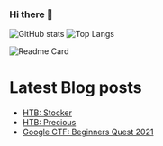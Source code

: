 ### Hi there 👋

<!--
**Nikelandjelo/Nikelandjelo** is a ✨ _special_ ✨ repository because its `README.md` (this file) appears on your GitHub profile.

Here are some ideas to get you started:

- 🔭 I’m currently working on ...
- 🌱 I’m currently learning ...
- 👯 I’m looking to collaborate on ...
- 🤔 I’m looking for help with ...
- 💬 Ask me about ...
- 📫 How to reach me: ...
- 😄 Pronouns: ...
- ⚡ Fun fact: ...
-->


![GitHub stats](https://github-readme-stats.vercel.app/api?username=Nikelandjelo&count_private=true&show_icons=true&theme=tokyonight)
![Top Langs](https://github-readme-stats.vercel.app/api/top-langs/?username=Nikelandjelo&layout=compact&theme=tokyonight)

![Readme Card](https://github-readme-stats.vercel.app/api/pin/?username=Nikelandjelo&repo=blog&theme=tokyonight)

# Latest Blog posts
<!-- BLOG-POST-LIST:START -->
- [HTB: Stocker](https://nikelandjelo.github.io/posts/htb_m_stocker/)
- [HTB: Precious](https://nikelandjelo.github.io/posts/htb_m_precious/)
- [Google CTF: Beginners Quest 2021](https://nikelandjelo.github.io/posts/google-beginners-quest/)
<!-- BLOG-POST-LIST:END -->
